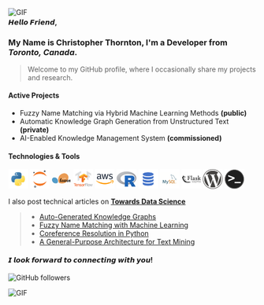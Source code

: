 <img align="left" alt="GIF" width="20%" src="https://media.giphy.com/media/H4iWcjk2jx5Ylmd2B6/giphy.gif"> 


#### 𝙃𝙚𝙡𝙡𝙤 𝙁𝙧𝙞𝙚𝙣𝙙,

### My Name is Christopher Thornton, I'm a Developer from *Toronto, Canada*.

> Welcome to my GitHub profile, where I occasionally share my projects and research. 

#### Active Projects
- Fuzzy Name Matching via Hybrid Machine Learning Methods **(public)**
- Automatic Knowledge Graph Generation from Unstructured Text **(private)**
- AI-Enabled Knowledge Management System **(commissioned)**


#### Technologies & Tools
<code><img height="40" src="https://raw.githubusercontent.com/github/explore/80688e429a7d4ef2fca1e82350fe8e3517d3494d/topics/python/python.png"></code>
<code><img height="40" src="https://raw.githubusercontent.com/github/explore/80688e429a7d4ef2fca1e82350fe8e3517d3494d/topics/jupyter-notebook/jupyter-notebook.png"></code>
<code><img height="40" src="https://raw.githubusercontent.com/github/explore/80688e429a7d4ef2fca1e82350fe8e3517d3494d/topics/scikit-learn/scikit-learn.png"></code>
<code><img height="40" src="https://raw.githubusercontent.com/github/explore/80688e429a7d4ef2fca1e82350fe8e3517d3494d/topics/tensorflow/tensorflow.png"></code>
<code><img height="40" src="https://raw.githubusercontent.com/github/explore/fbceb94436312b6dacde68d122a5b9c7d11f9524/topics/aws/aws.png"></code>
<code><img height="40" src="https://raw.githubusercontent.com/github/explore/80688e429a7d4ef2fca1e82350fe8e3517d3494d/topics/r/r.png"></code>
<code><img height="40" src="https://raw.githubusercontent.com/github/explore/80688e429a7d4ef2fca1e82350fe8e3517d3494d/topics/sql/sql.png"></code>
<code><img height="40" src="https://raw.githubusercontent.com/github/explore/80688e429a7d4ef2fca1e82350fe8e3517d3494d/topics/mysql/mysql.png"></code>
<code><img height="40" src="https://raw.githubusercontent.com/github/explore/80688e429a7d4ef2fca1e82350fe8e3517d3494d/topics/flask/flask.png"></code>
<code><img height="40" src="https://raw.githubusercontent.com/github/explore/80688e429a7d4ef2fca1e82350fe8e3517d3494d/topics/wordpress/wordpress.png"></code>
<code><img height="40" src="https://raw.githubusercontent.com/github/explore/d92924b1d925bb134e308bd29c9de6c302ed3beb/topics/terminal/terminal.png"></code>


I also post technical articles on **[Towards Data Science](https://medium.com/@chris_thornton)**

>- [Auto-Generated Knowledge Graphs](https://towardsdatascience.com/auto-generated-knowledge-graphs-92ca99a81121)
>- [Fuzzy Name Matching with Machine Learning](https://towardsdatascience.com/fuzzy-name-matching-with-machine-learning-f09895dce7b4)
>- [Coreference Resolution in Python](https://towardsdatascience.com/coreference-resolution-in-python-aca946541dec)
>- [A General-Purpose Architecture for Text Mining](https://towardsdatascience.com/a-unified-model-for-text-mining-2085054f6072)


#### 𝙄 𝙡𝙤𝙤𝙠 𝙛𝙤𝙧𝙬𝙖𝙧𝙙 𝙩𝙤 𝙘𝙤𝙣𝙣𝙚𝙘𝙩𝙞𝙣𝙜 𝙬𝙞𝙩𝙝 𝙮𝙤𝙪!


![GitHub followers](https://img.shields.io/github/followers/Christopher-Thornton?label=Follow&style=social)

<img align='left' alt="GIF" width="10%" src="https://media.giphy.com/media/WtflO7abEWLPsEGhk2/giphy.gif">
